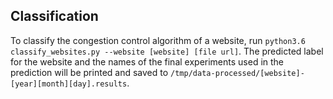 ## Classification

To classify the congestion control algorithm of a website, run `python3.6 classify_websites.py --website [website] [file url]`. The predicted label for the website and the names of the final experiments used in the prediction will be printed and saved to `/tmp/data-processed/[website]-[year][month][day].results`.

